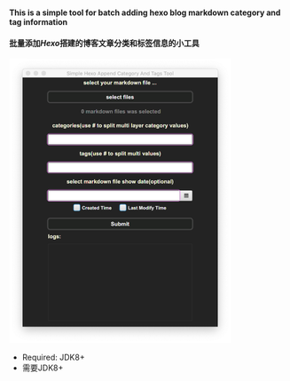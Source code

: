 #### This is a simple tool for batch adding hexo blog markdown category and tag information
#### 批量添加*Hexo*搭建的博客文章分类和标签信息的小工具



<img src="https://raw.githubusercontent.com/BackendRobot/markdown-reference/master/hexo-categories-and-tags-tool.png" width="400px" height="512px"/>

- Required: JDK8+
- 需要JDK8+



